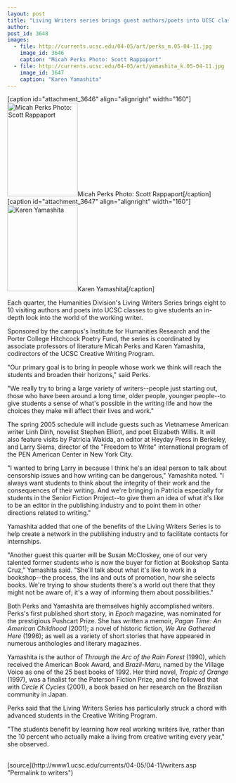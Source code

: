 ```yaml
---
layout: post
title: "Living Writers series brings guest authors/poets into UCSC classes"
author:  
post_id: 3648
images:
  - file: http://currents.ucsc.edu/04-05/art/perks_m.05-04-11.jpg
    image_id: 3646
    caption: "Micah Perks Photo: Scott Rappaport"
  - file: http://currents.ucsc.edu/04-05/art/yamashita_k.05-04-11.jpg
    image_id: 3647
    caption: "Karen Yamashita"
---
```


[caption id="attachment_3646" align="alignright" width="160"]<a href="http://localhost/mysite/wp-content/uploads/2005/04/perks_m.05-04-11.jpg"><img class="size-full wp-image-3646" src="http://localhost/mysite/wp-content/uploads/2005/04/perks_m.05-04-11.jpg" alt="Micah Perks Photo: Scott Rappaport" width="160" height="213" /></a>Micah Perks Photo: Scott Rappaport[/caption]
[caption id="attachment_3647" align="alignright" width="160"]<a href="http://localhost/mysite/wp-content/uploads/2005/04/yamashita_k.05-04-11.jpg"><img class="size-full wp-image-3647" src="http://localhost/mysite/wp-content/uploads/2005/04/yamashita_k.05-04-11.jpg" alt="Karen Yamashita" width="160" height="196" /></a>Karen Yamashita[/caption]
<a name="content" id="content"></a>
<p>
  Each quarter, the Humanities Division's Living Writers Series brings eight to 10 visiting authors and poets into UCSC classes to give students an in-depth look into the world of the working writer.
</p>
<p>
  Sponsored by the campus's Institute for Humanities Research and the Porter College Hitchcock Poetry Fund, the series is coordinated by associate professors of literature Micah Perks and Karen Yamashita, codirectors of the UCSC Creative Writing Program.
</p>
<p>
  "Our primary goal is to bring in people whose work we think will reach the students and broaden their horizons," said Perks.
</p>
<p>
  "We really try to bring a large variety of writers--people just starting out, those who have been around a long time, older people, younger people--to give students a sense of what's possible in the writing life and how the choices they make will affect their lives and work."
</p>
<p>
  The spring 2005 schedule will include guests such as Vietnamese American writer Linh Dinh, novelist Stephen Elliott, and poet Elizabeth Willis. It will also feature visits by Patricia Wakida, an editor at Heyday Press in Berkeley, and Larry Siems, director of the "Freedom to Write" international program of the PEN American Center in New York City.
</p>
<p>
  "I wanted to bring Larry in because I think he's an ideal person to talk about censorship issues and how writing can be dangerous," Yamashita noted. "I always want students to think about the integrity of their work and the consequences of their writing. And we're bringing in Patricia especially for students in the Senior Fiction Project--to give them an idea of what it's like to be an editor in the publishing industry and to point them in other directions related to writing."
</p>
<p>
  Yamashita added that one of the benefits of the Living Writers Series is to help create a network in the publishing industry and to facilitate contacts for internships.
</p>
<p>
  "Another guest this quarter will be Susan McCloskey, one of our very talented former students who is now the buyer for fiction at Bookshop Santa Cruz," Yamashita said. "She'll talk about what it's like to work in a bookshop--the process, the ins and outs of promotion, how she selects books. We're trying to show students there's a world out there that they might not be aware of; it's a way of informing them about possibilities."
</p>
<p>
  Both Perks and Yamashita are themselves highly accomplished writers. Perks's first published short story, in <i>Epoch</i> magazine, was nominated for the prestigious Pushcart Prize. She has written a memoir, <i>Pagan Time: An American Childhood</i> (2001); a novel of historic fiction, <i>We Are Gathered Here</i> (1996); as well as a variety of short stories that have appeared in numerous anthologies and literary magazines.
</p>
<p>
  Yamashita is the author of <i>Through the Arc of the Rain Forest</i> (1990), which received the American Book Award, and <i>Brazil-Maru,</i> named by the Village Voice as one of the 25 best books of 1992. Her third novel, <i>Tropic of Orange</i> (1997), was a finalist for the Paterson Fiction Prize, and she followed that with <i>Circle K Cycles</i> (2001), a book based on her research on the Brazilian community in Japan.
</p>
<p>
  Perks said that the Living Writers Series has particularly struck a chord with advanced students in the Creative Writing Program.
</p>
<p>
  "The students benefit by learning how real working writers live, rather than the 10 percent who actually make a living from creative writing every year," she observed.<br>
  <br>
</p>
[source](http://www1.ucsc.edu/currents/04-05/04-11/writers.asp "Permalink to writers")
